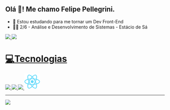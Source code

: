 ## Olá 👋! Me chamo Felipe Pellegrini.

- 📘 Estou estudando para me tornar um Dev Front-End
- 👨‍💻 2/6 - Análise e Desenvolvimento de Sistemas - Estácio de Sá

<div>
  <a href="https://github.com/FelipeGPellegrini">
  <img height="180em" src="https://github-readme-stats.vercel.app/api?username=anuraghazra&show_icons=true&theme=radical">
  <img height="180em" src="https://github-readme-stats.vercel.app/api/top-langs/?username=FelipeGPellegrini&layout=compact&theme=radical">
</div>

<h1>💻Tecnologias</h1>
  <div>
     <img width="50px"  src="https://cdn.jsdelivr.net/gh/devicons/devicon/icons/html5/html5-original.svg">
     <img width="50px"  src="https://cdn.jsdelivr.net/gh/devicons/devicon/icons/css3/css3-original.svg">
     <img width="50px"  src="https://cdn.jsdelivr.net/gh/devicons/devicon/icons/javascript/javascript-original.svg">
     <img width="50px" src="https://raw.githubusercontent.com/devicons/devicon/1119b9f84c0290e0f0b38982099a2bd027a48bf1/icons/react/react-original.svg">
  </div>
  
  <hr>
  
<div>
  <a href="https://www.linkedin.com/in/felipe-pellegrini-775648244/"> <img src="https://img.shields.io/badge/LinkedIn-0077B5?style=for-the-badge&logo=linkedin&logoColor=white">
  
</div>

